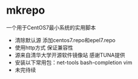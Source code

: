 ﻿# mkrepo

一个用于CentOS7最小系统的实用脚本

* 清除默认源 添加centos7.repo和epel7.repo 
* 使用http方式 保证兼容性
* 源来自清华大学开源软件镜像站 感谢TUNA提供
* 安装以下常用包：net-tools bash-completion vim
* 未完待续

